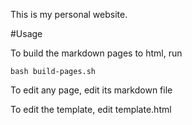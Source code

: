 This is my personal website.

#Usage

To build the markdown pages to html, run

`bash build-pages.sh`

To edit any page, edit its markdown file

To edit the template, edit template.html
